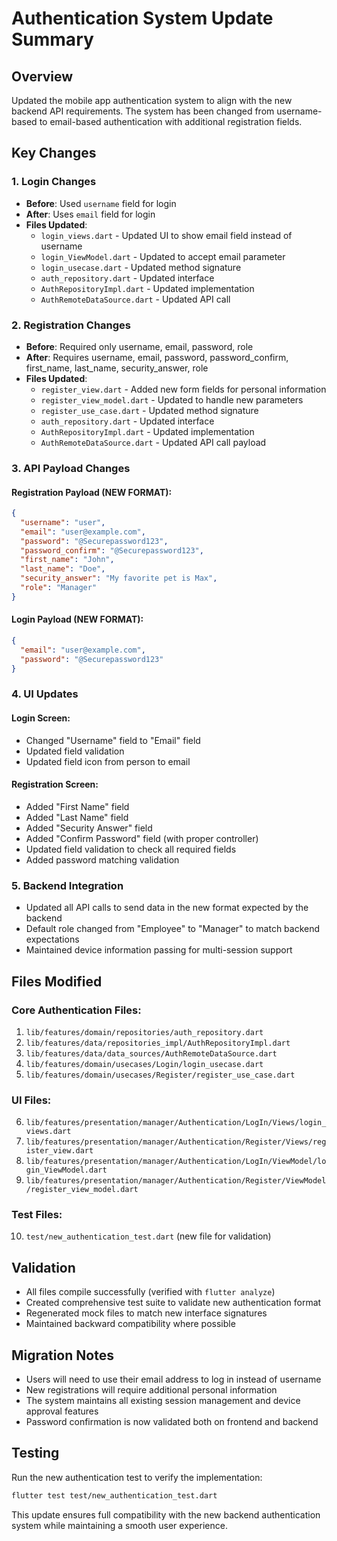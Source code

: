 # Authentication System Update Summary

## Overview
Updated the mobile app authentication system to align with the new backend API requirements. The system has been changed from username-based to email-based authentication with additional registration fields.

## Key Changes

### 1. Login Changes
- **Before**: Used `username` field for login
- **After**: Uses `email` field for login
- **Files Updated**:
  - `login_views.dart` - Updated UI to show email field instead of username
  - `login_ViewModel.dart` - Updated to accept email parameter
  - `login_usecase.dart` - Updated method signature
  - `auth_repository.dart` - Updated interface
  - `AuthRepositoryImpl.dart` - Updated implementation
  - `AuthRemoteDataSource.dart` - Updated API call

### 2. Registration Changes
- **Before**: Required only username, email, password, role
- **After**: Requires username, email, password, password_confirm, first_name, last_name, security_answer, role
- **Files Updated**:
  - `register_view.dart` - Added new form fields for personal information
  - `register_view_model.dart` - Updated to handle new parameters
  - `register_use_case.dart` - Updated method signature
  - `auth_repository.dart` - Updated interface
  - `AuthRepositoryImpl.dart` - Updated implementation
  - `AuthRemoteDataSource.dart` - Updated API call payload

### 3. API Payload Changes

#### Registration Payload (NEW FORMAT):
```json
{
  "username": "user",
  "email": "user@example.com", 
  "password": "@Securepassword123",
  "password_confirm": "@Securepassword123",
  "first_name": "John",
  "last_name": "Doe",
  "security_answer": "My favorite pet is Max",
  "role": "Manager"
}
```

#### Login Payload (NEW FORMAT):
```json
{
  "email": "user@example.com",
  "password": "@Securepassword123"
}
```

### 4. UI Updates

#### Login Screen:
- Changed "Username" field to "Email" field
- Updated field validation
- Updated field icon from person to email

#### Registration Screen:
- Added "First Name" field
- Added "Last Name" field  
- Added "Security Answer" field
- Added "Confirm Password" field (with proper controller)
- Updated field validation to check all required fields
- Added password matching validation

### 5. Backend Integration
- Updated all API calls to send data in the new format expected by the backend
- Default role changed from "Employee" to "Manager" to match backend expectations
- Maintained device information passing for multi-session support

## Files Modified

### Core Authentication Files:
1. `lib/features/domain/repositories/auth_repository.dart`
2. `lib/features/data/repositories_impl/AuthRepositoryImpl.dart`
3. `lib/features/data/data_sources/AuthRemoteDataSource.dart`
4. `lib/features/domain/usecases/Login/login_usecase.dart`
5. `lib/features/domain/usecases/Register/register_use_case.dart`

### UI Files:
6. `lib/features/presentation/manager/Authentication/LogIn/Views/login_views.dart`
7. `lib/features/presentation/manager/Authentication/Register/Views/register_view.dart`
8. `lib/features/presentation/manager/Authentication/LogIn/ViewModel/login_ViewModel.dart`
9. `lib/features/presentation/manager/Authentication/Register/ViewModel/register_view_model.dart`

### Test Files:
10. `test/new_authentication_test.dart` (new file for validation)

## Validation
- All files compile successfully (verified with `flutter analyze`)
- Created comprehensive test suite to validate new authentication format
- Regenerated mock files to match new interface signatures
- Maintained backward compatibility where possible

## Migration Notes
- Users will need to use their email address to log in instead of username
- New registrations will require additional personal information
- The system maintains all existing session management and device approval features
- Password confirmation is now validated both on frontend and backend

## Testing
Run the new authentication test to verify the implementation:
```bash
flutter test test/new_authentication_test.dart
```

This update ensures full compatibility with the new backend authentication system while maintaining a smooth user experience.